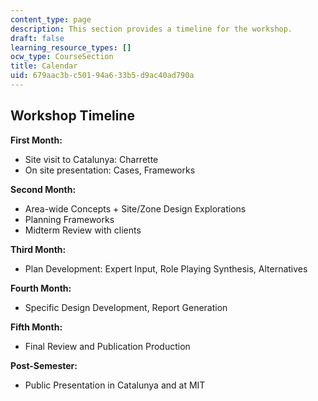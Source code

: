 ```yaml
---
content_type: page
description: This section provides a timeline for the workshop.
draft: false
learning_resource_types: []
ocw_type: CourseSection
title: Calendar
uid: 679aac3b-c501-94a6-33b5-d9ac40ad790a
---
```

## Workshop Timeline

**First Month:** 

- Site visit to Catalunya: Charrette 
- On site presentation: Cases, Frameworks

**Second Month:** 

- Area-wide Concepts + Site/Zone Design Explorations 
- Planning Frameworks 
- Midterm Review with clients

**Third Month:** 

- Plan Development: Expert Input, Role Playing Synthesis, Alternatives

**Fourth Month:** 

- Specific Design Development, Report Generation

**Fifth Month:** 

- Final Review and Publication Production

**Post-Semester:** 

- Public Presentation in Catalunya and at MIT